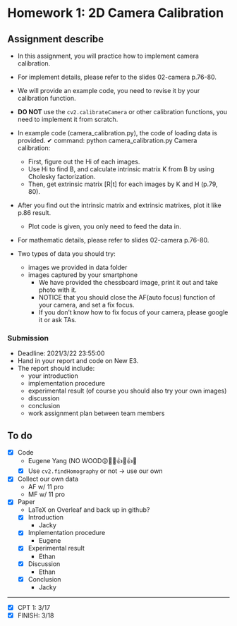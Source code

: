 # Homework 1: 2D Camera Calibration

## Assignment describe
- In this assignment, you will practice how to implement camera calibration.
- For implement details, please refer to the slides 02-camera p.76-80.
- We will provide an example code, you need to revise it by your calibration function.
- **DO NOT** use the `cv2.calibrateCamera` or other calibration functions, you need to implement it from scratch.

- In example code (camera_calibration.py), the code of loading data is provided. ✔ command: python camera_calibration.py
Camera calibration:
  - First, figure out the Hi of each images.
  - Use Hi to find B, and calculate intrinsic matrix K from B by using Cholesky factorization.
  - Then, get extrinsic matrix [R|t] for each images by K and H (p.79, 80).
- After you find out the intrinsic matrix and extrinsic matrixes, plot it like p.86 result.
  - Plot code is given, you only need to feed the data in.
- For mathematic details, please refer to slides 02-camera p.76-80.

- Two types of data you should try: 
  - images we provided in data folder
  - images captured by your smartphone
    - We have provided the chessboard image, print it out and take photo with it.
    - NOTICE that you should close the AF(auto focus) function of your camera, and set a fix focus.
    - If you don’t know how to fix focus of your camera, please google it or ask TAs.

### Submission
- Deadline: 2021/3/22 23:55:00
- Hand in your report and code on New E3.
- The report should include:
  - your introduction
  - implementation procedure
  - experimental result (of course you should also try your own images)
  - discussion
  - conclusion
  - work assignment plan between team members

## To do
- [x] Code
  - Eugene Yang (NO WOOD:rage::cursing_face::cursing_face::+1::clap::+1::clap:
  - [x] Use `cv2.findHomography` or not -> use our own
- [x] Collect our own data
  - AF w/ 11 pro
  - MF w/ 11 pro
- [x] Paper
  - LaTeX on Overleaf and back up in github?  
  - [x] Introduction
    - Jacky
  - [x] Implementation procedure
    - Eugene
  - [x] Experimental result
    - Ethan
  - [x] Discussion
    - Ethan
  - [x] Conclusion
    - Jacky

---

- [x] CPT 1: 3/17
- [x] FINISH: 3/18
